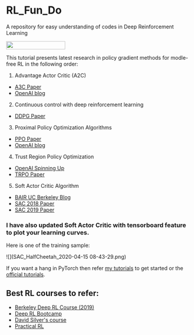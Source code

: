 # RL_Fun_Do
A repository for easy understanding of codes in Deep Reinforcement Learning

<img width="160px" height="22px" href="https://github.com/pytorch/pytorch" src="https://pp.userapi.com/c847120/v847120960/82b4/xGBK9pXAkw8.jpg">

This tutorial presents latest research in policy gradient methods for modle-free RL in the following order: 

1. Advantage Actor Critic (A2C)
  - [A3C Paper](https://arxiv.org/pdf/1602.01783.pdf) 
  - [OpenAI blog](https://blog.openai.com/baselines-acktr-a2c/#a2canda3c)
2.  Continuous control with deep reinforcement learning
  - [DDPG Paper](https://arxiv.org/abs/1509.02971)
3.  Proximal Policy Optimization Algorithms 
  - [PPO Paper](https://arxiv.org/abs/1707.06347)
  - [OpenAI blog](https://blog.openai.com/openai-baselines-ppo/)
4.  Trust Region Policy Optimization
  - [OpenAI Spinning Up](https://spinningup.openai.com/en/latest/algorithms/trpo.html)
  - [TRPO Paper](https://arxiv.org/abs/1502.05477)
5.  Soft Actor Critic Algorithm
  - [BAIR UC Berkeley Blog](https://bair.berkeley.edu/blog/2018/12/14/sac/)
  - [SAC 2018 Paper](https://arxiv.org/abs/1801.01290)
  - [SAC 2019 Paper](https://arxiv.org/abs/1812.05905v2)
  
### I have also updated Soft Actor Critic with tensorboard feature to plot your learning curves.
Here is one of the training sample:
  
![](SAC_HalfCheetah_2020-04-15 08-43-29.png)
  
If you want a hang in PyTorch then refer [my tutorials](https://github.com/sprakasdash/PyTorch_Tutorials) to get started or the [official tutorials](https://pytorch.org/tutorials/intermediate/reinforcement_q_learning.html).

## Best RL courses to refer:
- [Berkeley Deep RL Course (2019)](http://rail.eecs.berkeley.edu/deeprlcourse/)
- [Deep RL Bootcamp](https://sites.google.com/view/deep-rl-bootcamp/lectures)
- [David Silver's course ](http://www0.cs.ucl.ac.uk/staff/d.silver/web/Teaching.html)
- [Practical RL](https://github.com/yandexdataschool/Practical_RL)
